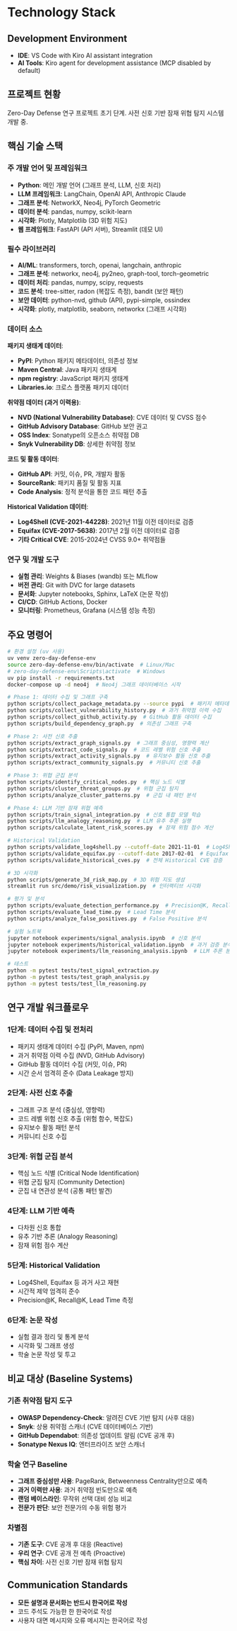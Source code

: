 # Technology Stack

## Development Environment
- **IDE**: VS Code with Kiro AI assistant integration
- **AI Tools**: Kiro agent for development assistance (MCP disabled by default)

## 프로젝트 현황
Zero-Day Defense 연구 프로젝트 초기 단계. 사전 신호 기반 잠재 위협 탐지 시스템 개발 중.

## 핵심 기술 스택

### 주 개발 언어 및 프레임워크
- **Python**: 메인 개발 언어 (그래프 분석, LLM, 신호 처리)
- **LLM 프레임워크**: LangChain, OpenAI API, Anthropic Claude
- **그래프 분석**: NetworkX, Neo4j, PyTorch Geometric
- **데이터 분석**: pandas, numpy, scikit-learn
- **시각화**: Plotly, Matplotlib (3D 위험 지도)
- **웹 프레임워크**: FastAPI (API 서버), Streamlit (데모 UI)

### 필수 라이브러리
- **AI/ML**: transformers, torch, openai, langchain, anthropic
- **그래프 분석**: networkx, neo4j, py2neo, graph-tool, torch-geometric
- **데이터 처리**: pandas, numpy, scipy, requests
- **코드 분석**: tree-sitter, radon (복잡도 측정), bandit (보안 패턴)
- **보안 데이터**: python-nvd, github (API), pypi-simple, ossindex
- **시각화**: plotly, matplotlib, seaborn, networkx (그래프 시각화)

### 데이터 소스

**패키지 생태계 데이터**:
- **PyPI**: Python 패키지 메타데이터, 의존성 정보
- **Maven Central**: Java 패키지 생태계
- **npm registry**: JavaScript 패키지 생태계
- **Libraries.io**: 크로스 플랫폼 패키지 데이터

**취약점 데이터 (과거 이력용)**:
- **NVD (National Vulnerability Database)**: CVE 데이터 및 CVSS 점수
- **GitHub Advisory Database**: GitHub 보안 권고
- **OSS Index**: Sonatype의 오픈소스 취약점 DB
- **Snyk Vulnerability DB**: 상세한 취약점 정보

**코드 및 활동 데이터**:
- **GitHub API**: 커밋, 이슈, PR, 개발자 활동
- **SourceRank**: 패키지 품질 및 활동 지표
- **Code Analysis**: 정적 분석을 통한 코드 패턴 추출

**Historical Validation 데이터**:
- **Log4Shell (CVE-2021-44228)**: 2021년 11월 이전 데이터로 검증
- **Equifax (CVE-2017-5638)**: 2017년 2월 이전 데이터로 검증
- **기타 Critical CVE**: 2015-2024년 CVSS 9.0+ 취약점들

### 연구 및 개발 도구
- **실험 관리**: Weights & Biases (wandb) 또는 MLflow
- **버전 관리**: Git with DVC for large datasets
- **문서화**: Jupyter notebooks, Sphinx, LaTeX (논문 작성)
- **CI/CD**: GitHub Actions, Docker
- **모니터링**: Prometheus, Grafana (시스템 성능 측정)

## 주요 명령어

```bash
# 환경 설정 (uv 사용)
uv venv zero-day-defense-env
source zero-day-defense-env/bin/activate  # Linux/Mac
# zero-day-defense-env\Scripts\activate  # Windows
uv pip install -r requirements.txt
docker-compose up -d neo4j  # Neo4j 그래프 데이터베이스 시작

# Phase 1: 데이터 수집 및 그래프 구축
python scripts/collect_package_metadata.py --source pypi  # 패키지 메타데이터 수집
python scripts/collect_vulnerability_history.py  # 과거 취약점 이력 수집
python scripts/collect_github_activity.py  # GitHub 활동 데이터 수집
python scripts/build_dependency_graph.py  # 의존성 그래프 구축

# Phase 2: 사전 신호 추출
python scripts/extract_graph_signals.py  # 그래프 중심성, 영향력 계산
python scripts/extract_code_signals.py  # 코드 레벨 위험 신호 추출
python scripts/extract_activity_signals.py  # 유지보수 활동 신호 추출
python scripts/extract_community_signals.py  # 커뮤니티 신호 추출

# Phase 3: 위협 군집 분석
python scripts/identify_critical_nodes.py  # 핵심 노드 식별
python scripts/cluster_threat_groups.py  # 위협 군집 탐지
python scripts/analyze_cluster_patterns.py  # 군집 내 패턴 분석

# Phase 4: LLM 기반 잠재 위협 예측
python scripts/train_signal_integration.py  # 신호 통합 모델 학습
python scripts/llm_analogy_reasoning.py  # LLM 유추 추론 실행
python scripts/calculate_latent_risk_scores.py  # 잠재 위험 점수 계산

# Historical Validation
python scripts/validate_log4shell.py --cutoff-date 2021-11-01  # Log4Shell 검증
python scripts/validate_equifax.py --cutoff-date 2017-02-01  # Equifax 검증
python scripts/validate_historical_cves.py  # 전체 Historical CVE 검증

# 3D 시각화
python scripts/generate_3d_risk_map.py  # 3D 위험 지도 생성
streamlit run src/demo/risk_visualization.py  # 인터랙티브 시각화

# 평가 및 분석
python scripts/evaluate_detection_performance.py  # Precision@K, Recall@K 계산
python scripts/evaluate_lead_time.py  # Lead Time 분석
python scripts/analyze_false_positives.py  # False Positive 분석

# 실험 노트북
jupyter notebook experiments/signal_analysis.ipynb  # 신호 분석
jupyter notebook experiments/historical_validation.ipynb  # 과거 검증 분석
jupyter notebook experiments/llm_reasoning_analysis.ipynb  # LLM 추론 분석

# 테스트
python -m pytest tests/test_signal_extraction.py
python -m pytest tests/test_graph_analysis.py
python -m pytest tests/test_llm_reasoning.py
```

## 연구 개발 워크플로우

### 1단계: 데이터 수집 및 전처리
- 패키지 생태계 데이터 수집 (PyPI, Maven, npm)
- 과거 취약점 이력 수집 (NVD, GitHub Advisory)
- GitHub 활동 데이터 수집 (커밋, 이슈, PR)
- 시간 순서 엄격히 준수 (Data Leakage 방지)

### 2단계: 사전 신호 추출
- 그래프 구조 분석 (중심성, 영향력)
- 코드 레벨 위험 신호 추출 (위험 함수, 복잡도)
- 유지보수 활동 패턴 분석
- 커뮤니티 신호 수집

### 3단계: 위협 군집 분석
- 핵심 노드 식별 (Critical Node Identification)
- 위협 군집 탐지 (Community Detection)
- 군집 내 연관성 분석 (공통 패턴 발견)

### 4단계: LLM 기반 예측
- 다차원 신호 통합
- 유추 기반 추론 (Analogy Reasoning)
- 잠재 위험 점수 계산

### 5단계: Historical Validation
- Log4Shell, Equifax 등 과거 사고 재현
- 시간적 제약 엄격히 준수
- Precision@K, Recall@K, Lead Time 측정

### 6단계: 논문 작성
- 실험 결과 정리 및 통계 분석
- 시각화 및 그래프 생성
- 학술 논문 작성 및 투고

## 비교 대상 (Baseline Systems)

### 기존 취약점 탐지 도구
- **OWASP Dependency-Check**: 알려진 CVE 기반 탐지 (사후 대응)
- **Snyk**: 상용 취약점 스캐너 (CVE 데이터베이스 기반)
- **GitHub Dependabot**: 의존성 업데이트 알림 (CVE 공개 후)
- **Sonatype Nexus IQ**: 엔터프라이즈 보안 스캐너

### 학술 연구 Baseline
- **그래프 중심성만 사용**: PageRank, Betweenness Centrality만으로 예측
- **과거 이력만 사용**: 과거 취약점 빈도만으로 예측
- **랜덤 베이스라인**: 무작위 선택 대비 성능 비교
- **전문가 판단**: 보안 전문가의 수동 위험 평가

### 차별점
- **기존 도구**: CVE 공개 후 대응 (Reactive)
- **우리 연구**: CVE 공개 전 예측 (Proactive)
- **핵심 차이**: 사전 신호 기반 잠재 위협 탐지

## Communication Standards
- **모든 설명과 문서화는 반드시 한국어로 작성**
- 코드 주석도 가능한 한 한국어로 작성
- 사용자 대면 메시지와 오류 메시지는 한국어로 작성